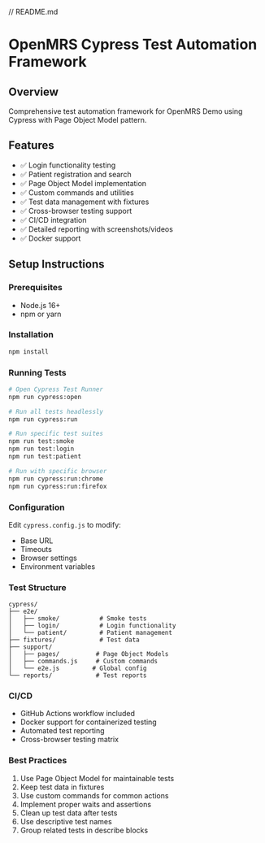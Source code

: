 // README.md
# OpenMRS Cypress Test Automation Framework

## Overview
Comprehensive test automation framework for OpenMRS Demo using Cypress with Page Object Model pattern.

## Features
- ✅ Login functionality testing
- ✅ Patient registration and search
- ✅ Page Object Model implementation
- ✅ Custom commands and utilities
- ✅ Test data management with fixtures
- ✅ Cross-browser testing support
- ✅ CI/CD integration
- ✅ Detailed reporting with screenshots/videos
- ✅ Docker support

## Setup Instructions

### Prerequisites
- Node.js 16+ 
- npm or yarn

### Installation
```bash
npm install
```

### Running Tests
```bash
# Open Cypress Test Runner
npm run cypress:open

# Run all tests headlessly
npm run cypress:run

# Run specific test suites
npm run test:smoke
npm run test:login
npm run test:patient

# Run with specific browser
npm run cypress:run:chrome
npm run cypress:run:firefox
```

### Configuration
Edit `cypress.config.js` to modify:
- Base URL
- Timeouts
- Browser settings
- Environment variables

### Test Structure
```
cypress/
├── e2e/
│   ├── smoke/           # Smoke tests
│   ├── login/           # Login functionality
│   └── patient/         # Patient management
├── fixtures/            # Test data
├── support/
│   ├── pages/          # Page Object Models
│   ├── commands.js     # Custom commands
│   └── e2e.js         # Global config
└── reports/            # Test reports
```

### CI/CD
- GitHub Actions workflow included
- Docker support for containerized testing
- Automated test reporting
- Cross-browser testing matrix

### Best Practices
1. Use Page Object Model for maintainable tests
2. Keep test data in fixtures
3. Use custom commands for common actions
4. Implement proper waits and assertions
5. Clean up test data after tests
6. Use descriptive test names
7. Group related tests in describe blocks

